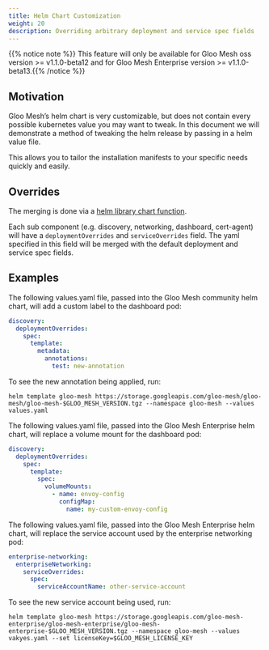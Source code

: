 ```yaml
---
title: Helm Chart Customization
weight: 20
description: Overriding arbitrary deployment and service spec fields
---
```


{{% notice note %}} This feature will only be available for Gloo Mesh oss version >= v1.1.0-beta12 and for Gloo Mesh Enterprise version >= v1.1.0-beta13.{{% /notice %}}

## Motivation

Gloo Mesh’s helm chart is very customizable, but does not contain every possible kubernetes value you may want to tweak. In this document we will demonstrate a method of tweaking the helm release by passing in a helm value file.

This allows you to tailor the installation manifests to your specific needs quickly and easily.


## Overrides

The merging is done via a [helm library chart function](https://github.com/helm/charts/blob/master/incubator/common/templates/_util.tpl).

Each sub component (e.g. discovery, networking, dashboard, cert-agent) will have a `deploymentOverrides` and `serviceOverrides` field. The
yaml specified in this field will be merged with the default deployment and service spec fields.

## Examples

The following values.yaml file, passed into the Gloo Mesh community helm chart, will add a custom label to the dashboard pod:
```yaml
discovery:
  deploymentOverrides:
    spec:
      template:
        metadata:
          annotations:
            test: new-annotation
```

To see the new annotation being applied, run:
```
helm template gloo-mesh https://storage.googleapis.com/gloo-mesh/gloo-mesh/gloo-mesh-$GLOO_MESH_VERSION.tgz --namespace gloo-mesh --values values.yaml
```

The following values.yaml file, passed into the Gloo Mesh Enterprise helm chart, will replace a volume mount for the dashboard pod:

```yaml
discovery:
  deploymentOverrides:
    spec:
      template:
        spec:
          volumeMounts:
            - name: envoy-config
              configMap:
                name: my-custom-envoy-config
```


The following values.yaml file, passed into the Gloo Mesh Enterprise helm chart, will replace
the service account used by the enterprise networking pod:

```yaml
enterprise-networking:
  enterpriseNetworking:
    serviceOverrides:
      spec:
        serviceAccountName: other-service-account
```

To see the new service account being used, run:
```
helm template gloo-mesh https://storage.googleapis.com/gloo-mesh-enterprise/gloo-mesh-enterprise/gloo-mesh-enterprise-$GLOO_MESH_VERSION.tgz --namespace gloo-mesh --values vakyes.yaml --set licenseKey=$GLOO_MESH_LICENSE_KEY
```
